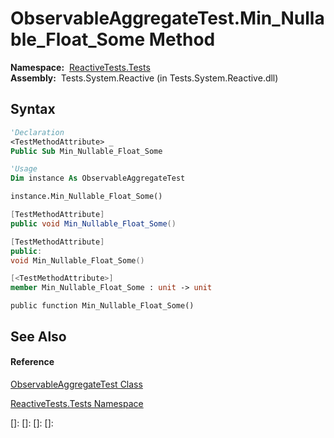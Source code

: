# ObservableAggregateTest.Min\_Nullable\_Float\_Some Method

**Namespace:**  [ReactiveTests.Tests](ReactiveTests.Tests\ReactiveTests.Tests.md)  
**Assembly:**  Tests.System.Reactive (in Tests.System.Reactive.dll)

## Syntax

```vb
'Declaration
<TestMethodAttribute> _
Public Sub Min_Nullable_Float_Some
```

```vb
'Usage
Dim instance As ObservableAggregateTest

instance.Min_Nullable_Float_Some()
```

```csharp
[TestMethodAttribute]
public void Min_Nullable_Float_Some()
```

```c++
[TestMethodAttribute]
public:
void Min_Nullable_Float_Some()
```

```fsharp
[<TestMethodAttribute>]
member Min_Nullable_Float_Some : unit -> unit 
```

```jscript
public function Min_Nullable_Float_Some()
```

## See Also

#### Reference

[ObservableAggregateTest Class](ObservableAggregateTest\ObservableAggregateTest.md)

[ReactiveTests.Tests Namespace](ReactiveTests.Tests\ReactiveTests.Tests.md)

[]: 
[]: 
[]: 
[]: 